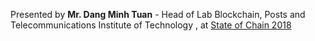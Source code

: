 Presented by **Mr. Dang Minh Tuan** - Head of Lab Blockchain, Posts and Telecommunications Institute of Technology , at [State of Chain 2018](https://stateofchain.io/)
